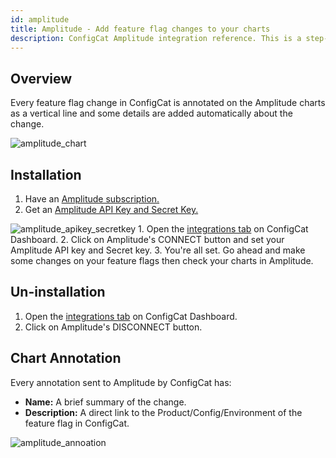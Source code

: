 ```yaml
---
id: amplitude
title: Amplitude - Add feature flag changes to your charts
description: ConfigCat Amplitude integration reference. This is a step-by-step guide on how to use feature flags in your Amplitude project.
---
```


## Overview

Every feature flag change in ConfigCat is annotated on the Amplitude charts as a vertical line and some details are added automatically about the change.

<img src="/docs/assets/amplitude_chart.png" className="zoomable" alt="amplitude_chart" />

## Installation

1. Have an <a href="https://www.amplitude.com/" target="_blank">Amplitude subscription.</a>
2. Get an <a href="https://help.amplitude.com/hc/en-us/articles/360035522372#h_52731f6f-5c45-4c28-b1e1-5c0074f83ee5" target="_blank">Amplitude API Key and Secret Key.</a>
<img src="/docs/assets/amplitude_apikey_secretkey.png" className="zoomable" alt="amplitude_apikey_secretkey" />
1. Open the <a href="https://app.configcat.com/product/integrations" target="_blank">integrations tab</a> on ConfigCat Dashboard.
2. Click on Amplitude's CONNECT button and set your Amplitude API key and Secret key.
3. You're all set. Go ahead and make some changes on your feature flags then check your charts in Amplitude.

## Un-installation
1. Open the <a href="https://app.configcat.com/product/integrations" target="_blank">integrations tab</a> on ConfigCat Dashboard.
2. Click on Amplitude's DISCONNECT button.


## Chart Annotation

Every annotation sent to Amplitude by ConfigCat has:
- **Name:** A brief summary of the change.
- **Description:** A direct link to the Product/Config/Environment of the feature flag in ConfigCat.

<img src="/docs/assets/amplitude_annotation.png" className="zoomable" alt="amplitude_annoation" />
